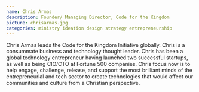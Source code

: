 ```yaml
---
name: Chris Armas
description: Founder/ Managing Director, Code for the Kingdom
picture: chrisarmas.jpg 
categories: ministry ideation design strategy entrepreneurship
---
```

Chris Armas leads the Code for the Kingdom Initiative globally. Chris is a consummate business and technology thought leader. Chris has been a global technology entrepreneur having launched two successful startups, as well as being CIO/CTO at Fortune 500 companies. Chris focus now is to help engage, challenge, release, and support the most brilliant minds of the entrepreneurial and tech sector to create technologies that would affect our communities and culture from a Christian perspective.
